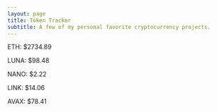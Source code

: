 ```yaml
---
layout: page
title: Token Tracker
subtitle: A few of my personal favorite cryptocurrency projects.
---
```


<!--BEGINCRYPTOINPUT-->
ETH: $2734.89

LUNA: $98.48

NANO: $2.22

LINK: $14.06

AVAX: $78.41

<!--ENDCRYPTOINPUT-->
